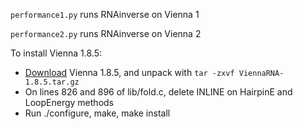 `performance1.py` runs RNAinverse on Vienna 1

`performance2.py` runs RNAinverse on Vienna 2

To install Vienna 1.8.5:
- [Download](https://www.tbi.univie.ac.at/RNA/#old) Vienna 1.8.5, and unpack with `tar -zxvf ViennaRNA-1.8.5.tar.gz`
- On lines 826 and 896 of lib/fold.c, delete INLINE on HairpinE and LoopEnergy methods
- Run ./configure, make, make install

